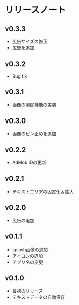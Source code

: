 # リリースノート

## v0.3.3

- 広告サイズの修正
- 広告を追加

## v0.3.2

- Bug fix

## v0.3.1

- 画像の削除機能の実装

## v0.3.0

- 画像のピン止めを追加

## v0.2.2

- AdMob IDの更新

## v0.2.1

- テキストエリアの固定化＆拡大

## v0.2.0

- 広告の追加

## v0.1.1

- splash画像の追加
- アイコンの追加
- アプリ名の変更

## v0.1.0

- 最初のリリース
- テキストデータの自動保存
